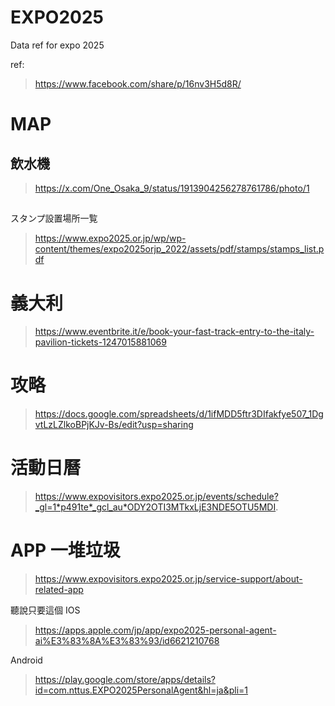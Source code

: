 # EXPO2025
Data ref for expo 2025

ref:
> https://www.facebook.com/share/p/16nv3H5d8R/

# MAP

## 飲水機
> https://x.com/One_Osaka_9/status/1913904256278761786/photo/1

##
スタンプ設置場所一覧
> https://www.expo2025.or.jp/wp/wp-content/themes/expo2025orjp_2022/assets/pdf/stamps/stamps_list.pdf

# 義大利
> https://www.eventbrite.it/e/book-your-fast-track-entry-to-the-italy-pavilion-tickets-1247015881069

# 攻略
> https://docs.google.com/spreadsheets/d/1ifMDD5ftr3DIfakfye507_1DgvtLzLZlkoBPjKJv-Bs/edit?usp=sharing

# 活動日曆
> https://www.expovisitors.expo2025.or.jp/events/schedule?_gl=1*p491te*_gcl_au*ODY2OTI3MTkxLjE3NDE5OTU5MDI.

# APP 一堆垃圾
> https://www.expovisitors.expo2025.or.jp/service-support/about-related-app

聽說只要這個 IOS
> https://apps.apple.com/jp/app/expo2025-personal-agent-ai%E3%83%8A%E3%83%93/id6621210768

Android
> https://play.google.com/store/apps/details?id=com.nttus.EXPO2025PersonalAgent&hl=ja&pli=1
